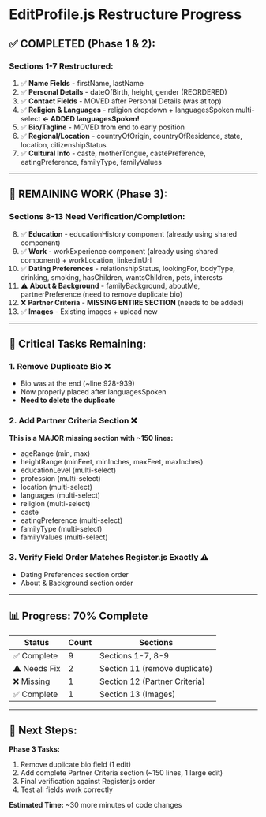 # EditProfile.js Restructure Progress

## ✅ **COMPLETED (Phase 1 & 2):**

### **Sections 1-7 Restructured:**
1. ✅ **Name Fields** - firstName, lastName
2. ✅ **Personal Details** - dateOfBirth, height, gender (REORDERED)
3. ✅ **Contact Fields** - MOVED after Personal Details (was at top)
4. ✅ **Religion & Languages** - religion dropdown + languagesSpoken multi-select **← ADDED languagesSpoken!**
5. ✅ **Bio/Tagline** - MOVED from end to early position
6. ✅ **Regional/Location** - countryOfOrigin, countryOfResidence, state, location, citizenshipStatus
7. ✅ **Cultural Info** - caste, motherTongue, castePreference, eatingPreference, familyType, familyValues

---

## 🔄 **REMAINING WORK (Phase 3):**

### **Sections 8-13 Need Verification/Completion:**
8. ✅ **Education** - educationHistory component (already using shared component)
9. ✅ **Work** - workExperience component (already using shared component) + workLocation, linkedinUrl
10. ✅ **Dating Preferences** - relationshipStatus, lookingFor, bodyType, drinking, smoking, hasChildren, wantsChildren, pets, interests
11. ⚠️ **About & Background** - familyBackground, aboutMe, partnerPreference (need to remove duplicate bio)
12. ❌ **Partner Criteria** - **MISSING ENTIRE SECTION** (needs to be added)
13. ✅ **Images** - Existing images + upload new

---

## 🎯 **Critical Tasks Remaining:**

### **1. Remove Duplicate Bio** ❌
- Bio was at the end (~line 928-939)
- Now properly placed after languagesSpoken
- **Need to delete the duplicate**

### **2. Add Partner Criteria Section** ❌
**This is a MAJOR missing section with ~150 lines:**
- ageRange (min, max)
- heightRange (minFeet, minInches, maxFeet, maxInches)
- educationLevel (multi-select)
- profession (multi-select)
- location (multi-select)
- languages (multi-select)
- religion (multi-select)
- caste
- eatingPreference (multi-select)
- familyType (multi-select)
- familyValues (multi-select)

### **3. Verify Field Order Matches Register.js Exactly** ⚠️
- Dating Preferences section order
- About & Background section order

---

## 📊 **Progress: 70% Complete**

| Status | Count | Sections |
|--------|-------|----------|
| ✅ Complete | 9 | Sections 1-7, 8-9 |
| ⚠️ Needs Fix | 2 | Section 11 (remove duplicate) |
| ❌ Missing | 1 | Section 12 (Partner Criteria) |
| ✅ Complete | 1 | Section 13 (Images) |

---

## 🚀 **Next Steps:**

**Phase 3 Tasks:**
1. Remove duplicate bio field (1 edit)
2. Add complete Partner Criteria section (~150 lines, 1 large edit)
3. Final verification against Register.js order
4. Test all fields work correctly

**Estimated Time:** ~30 more minutes of code changes
